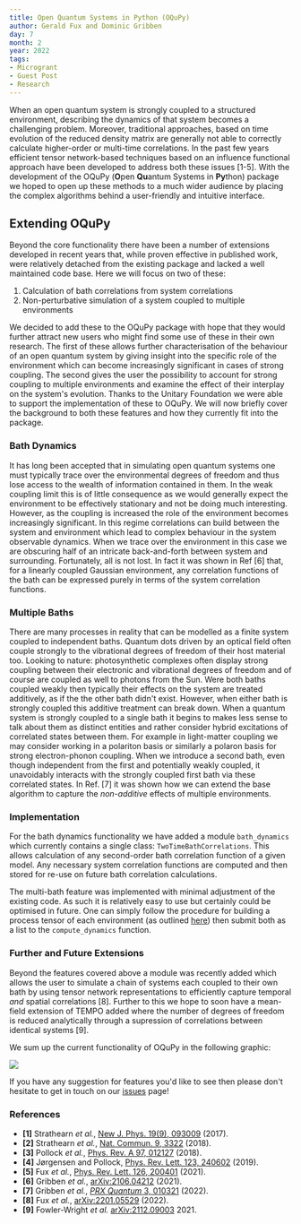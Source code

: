 ```yaml
---
title: Open Quantum Systems in Python (OQuPy)
author: Gerald Fux and Dominic Gribben
day: 7
month: 2
year: 2022
tags:
- Microgrant
- Guest Post
- Research
---
```


When an open quantum system is strongly coupled to a structured environment, describing the dynamics of that system becomes a challenging problem.  Moreover, traditional approaches, based on time evolution of the reduced density matrix are generally not able to correctly calculate higher-order or multi-time correlations. In the past few years efficient tensor network-based techniques based on an influence functional approach have been developed to address both these issues [1-5]. With the development of the OQuPy (**O**pen **Qu**antum Systems in **Py**thon) package we hoped to open up these methods to a much wider audience by placing the complex algorithms behind a user-friendly and intuitive interface.

## Extending OQuPy

Beyond the core functionality there have been a number of extensions developed in recent years that, while proven effective in published work, were relatively detached from the existing package and lacked a well maintained code base. Here we will focus on two of these:

1. Calculation of bath correlations from system correlations
2. Non-perturbative simulation of a system coupled to multiple environments

We decided to add these to the OQuPy package with hope that they would further attract new users who might find some use of these in their own research. The first of these allows further characterisation of the behaviour of an open quantum system by giving insight into the specific role of the environment which can become increasingly significant in cases of strong coupling. The second gives the user the possibility to account for strong coupling to multiple environments and examine the effect of their interplay on the system's evolution. Thanks to the Unitary Foundation we were able to support the implementation of these to OQuPy. We will now briefly cover the background to both these features and how they currently fit into the package.

### Bath Dynamics

It has long been accepted that in simulating open quantum systems one must typically trace over the environmental degrees of freedom and thus lose access to the wealth of information contained in them. In the weak coupling limit this is of little consequence as we would generally expect the environment to be effectively stationary and not be doing much interesting. However, as the coupling is increased the role of the environment becomes increasingly significant. In this regime correlations can build between the system and environment which lead to complex behaviour in the system observable dynamics. When we trace over the environment in this case we are obscuring half of an intricate back-and-forth between system and surrounding. Fortunately, all is not lost. In fact it was shown in Ref [6] that, for a linearly coupled Gaussian environment, any correlation functions of the bath can be expressed purely in terms of the system correlation functions.

### Multiple Baths

There are many processes in reality that can be modelled as a finite system coupled to independent baths. Quantum dots driven by an optical field often couple strongly to the vibrational degrees of freedom of their host material too. Looking to nature: photosynthetic complexes often display strong coupling between their electronic and vibrational degrees of freedom and of course are coupled as well to photons from the Sun. Were both baths coupled weakly then typically their effects on the system are treated additively, as if the the other bath didn't exist. However, when either bath is strongly coupled this additive treatment can break down. When a quantum system is strongly coupled to a single bath it begins to makes less sense to talk about them as distinct entities and rather consider hybrid excitations of correlated states between them. For example in light-matter coupling we may consider working in a polariton basis or similarly a polaron basis for strong electron-phonon coupling. When we introduce a second bath, even though independent from the first and potentially weakly coupled, it unavoidably interacts with the strongly coupled first bath via these correlated states. In Ref. [7] it was shown how we can extend the base algorithm to capture the *non-additive* effects of multiple environments.

### Implementation

For the bath dynamics functionality we have added a module `bath_dynamics` which currently contains a single class: `TwoTimeBathCorrelations`. This allows calculation of any second-order bath correlation function of a given model. Any necessary system correlation functions are computed and then stored for re-use on future bath correlation calculations.

The multi-bath feature was implemented with minimal adjustment of the existing code. As such it is relatively easy to use but certainly could be optimised in future. One can simply follow the procedure for building a process tensor of each environment (as outlined [here](https://oqupy.readthedocs.io/en/latest/pages/tutorials/pt_tempo/pt_tempo.html)) then submit both as a list to the `compute_dynamics` function.

### Further and Future Extensions

Beyond the features covered above a module was recently added which allows the user to simulate a chain of systems each coupled to their own bath by using tensor network representations to efficiently capture temporal *and* spatial correlations [8]. Further to this we hope to soon have a mean-field extension of TEMPO added where the number of degrees of freedom is reduced analytically through a supression of correlations between identical systems [9].

We sum up the current functionality of OQuPy in the following graphic:

![](/home/dominic/Dropbox/Unitary_Fund/unitary-fund/images/oqupy_logo.png)



If you have any suggestion for features you'd like to see then please don't hesitate to get in touch on our [issues](https://github.com/tempoCollaboration/TimeEvolvingMPO/issues) page!

### References

- **[1]** Strathearn *et al.*, [New J. Phys. 19(9), 093009](http://dx.doi.org/10.1088/1367-2630/aa8744) (2017).
- **[2]** Strathearn *et al.*, [Nat. Commun. 9, 3322](https://doi.org/10.1038/s41467-018-05617-3) (2018).
- **[3]** Pollock *et al.*, [Phys. Rev. A 97, 012127](http://dx.doi.org/10.1103/PhysRevA.97.012127) (2018).
- **[4]** Jørgensen and Pollock, [Phys. Rev. Lett. 123, 240602](http://dx.doi.org/10.1103/PhysRevLett.123.240602) (2019).
- **[5]** Fux *et al.*, [Phys. Rev. Lett. 126, 200401](https://link.aps.org/doi/10.1103/PhysRevLett.126.200401) (2021).
- **[6]** Gribben *et al.*, [arXiv:2106.04212](http://arxiv.org/abs/2106.04212) (2021).
- **[7]** Gribben *et al.*, [*PRX Quantum* 3, 010321](https://doi.org/10.1103/PRXQuantum.3.010321) (2022).
- **[8]** Fux *et al.*, [arXiv:2201.05529](http://arxiv.org/abs/2201.05529) (2022).
- **[9]** Fowler-Wright *et al.* [arXiv:2112.09003](https://arxiv.org/abs/2112.09003) 2021.

<!--
Thanks for contributing a blog post to the UF site!

Some quick tips:
- Use the `title` field to set the title of your post, no first level header needed.
- Standard markdown formatting is supported (code blocks, links, images, etc.)
  - Put images for your post in the `images` folder.
- If you need further custom formatting, direct html will work here as well.
- 


NOTE: If this post needs external attribution, include the line below at the very top.
> _This blog was originally posted [here](), and is reproduced with the author's permission._ -->

